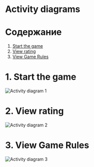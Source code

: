 # Activity diagrams

# Содержание
1. [Start the game](#1)  
2. [View rating](#2)  
3. [View Game Rules](#3)

<a name="1"/>

# 1. Start the game 
![Activity diagram 1](https://github.com/bar47ney/trtpo_two/blob/master/Images/new_Activity_Diagram1.png)

<a name="2"/>

# 2. View rating
![Activity diagram 2](https://github.com/bar47ney/trtpo_two/blob/master/Images/Activity2.png)

<a name="3"/>

# 3. View Game Rules
![Activity diagram 3](https://github.com/bar47ney/trtpo_two/blob/master/Images/Activity3.png)
